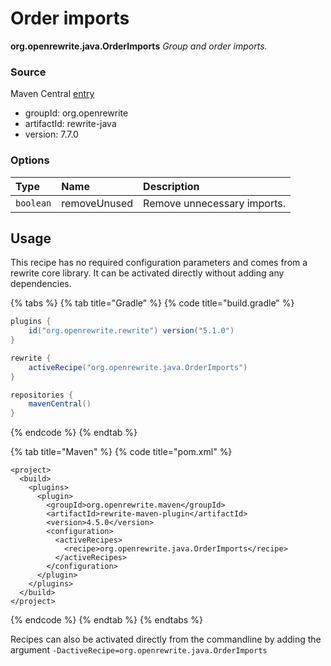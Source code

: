 # Order imports

 **org.openrewrite.java.OrderImports** _Group and order imports._

### Source

Maven Central [entry](https://search.maven.org/artifact/org.openrewrite/rewrite-java/7.7.0/jar)

* groupId: org.openrewrite
* artifactId: rewrite-java
* version: 7.7.0

### Options

| Type | Name | Description |
| :--- | :--- | :--- |
| `boolean` | removeUnused | Remove unnecessary imports. |

## Usage

This recipe has no required configuration parameters and comes from a rewrite core library. It can be activated directly without adding any dependencies.

{% tabs %}
{% tab title="Gradle" %}
{% code title="build.gradle" %}
```groovy
plugins {
    id("org.openrewrite.rewrite") version("5.1.0")
}

rewrite {
    activeRecipe("org.openrewrite.java.OrderImports")
}

repositories {
    mavenCentral()
}
```
{% endcode %}
{% endtab %}

{% tab title="Maven" %}
{% code title="pom.xml" %}
```markup
<project>
  <build>
    <plugins>
      <plugin>
        <groupId>org.openrewrite.maven</groupId>
        <artifactId>rewrite-maven-plugin</artifactId>
        <version>4.5.0</version>
        <configuration>
          <activeRecipes>
            <recipe>org.openrewrite.java.OrderImports</recipe>
          </activeRecipes>
        </configuration>
      </plugin>
    </plugins>
  </build>
</project>
```
{% endcode %}
{% endtab %}
{% endtabs %}

Recipes can also be activated directly from the commandline by adding the argument `-DactiveRecipe=org.openrewrite.java.OrderImports`

